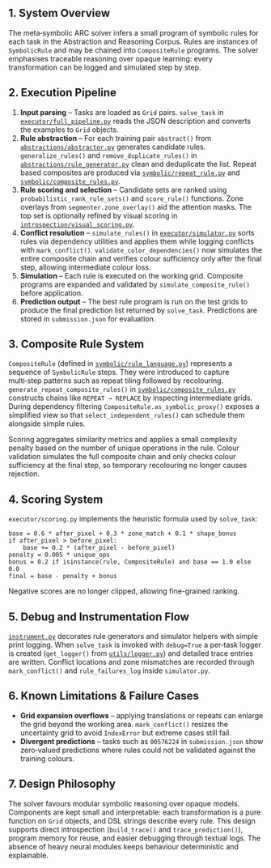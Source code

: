 ## 1. System Overview
The meta‑symbolic ARC solver infers a small program of symbolic rules for each task in the Abstraction and Reasoning Corpus.  Rules are instances of `SymbolicRule` and may be chained into `CompositeRule` programs.  The solver emphasises traceable reasoning over opaque learning: every transformation can be logged and simulated step by step.

## 2. Execution Pipeline
1. **Input parsing** – Tasks are loaded as `Grid` pairs.  `solve_task` in [`executor/full_pipeline.py`](arc_solver/src/executor/full_pipeline.py) reads the JSON description and converts the examples to `Grid` objects.
2. **Rule abstraction** – For each training pair `abstract()` from [`abstractions/abstractor.py`](arc_solver/src/abstractions/abstractor.py) generates candidate rules.  `generalize_rules()` and `remove_duplicate_rules()` in [`abstractions/rule_generator.py`](arc_solver/src/abstractions/rule_generator.py) clean and deduplicate the list.  Repeat based composites are produced via [`symbolic/repeat_rule.py`](arc_solver/src/symbolic/repeat_rule.py) and [`symbolic/composite_rules.py`](arc_solver/src/symbolic/composite_rules.py).
3. **Rule scoring and selection** – Candidate sets are ranked using `probabilistic_rank_rule_sets()` and `score_rule()` functions.  Zone overlays from `segmenter.zone_overlay()` aid the attention masks.  The top set is optionally refined by visual scoring in [`introspection/visual_scoring.py`](arc_solver/src/introspection/visual_scoring.py).
4. **Conflict resolution** – `simulate_rules()` in [`executor/simulator.py`](arc_solver/src/executor/simulator.py) sorts rules via dependency utilities and applies them while logging conflicts with `mark_conflict()`.  `validate_color_dependencies()` now simulates the entire composite chain and verifies colour sufficiency only after the final step, allowing intermediate colour loss.
5. **Simulation** – Each rule is executed on the working grid.  Composite programs are expanded and validated by `simulate_composite_rule()` before application.
6. **Prediction output** – The best rule program is run on the test grids to produce the final prediction list returned by `solve_task`.  Predictions are stored in `submission.json` for evaluation.

## 3. Composite Rule System
`CompositeRule` (defined in [`symbolic/rule_language.py`](arc_solver/src/symbolic/rule_language.py)) represents a sequence of `SymbolicRule` steps.  They were introduced to capture multi‑step patterns such as repeat tiling followed by recolouring.  `generate_repeat_composite_rules()` in [`symbolic/composite_rules.py`](arc_solver/src/symbolic/composite_rules.py) constructs chains like `REPEAT → REPLACE` by inspecting intermediate grids.  During dependency filtering `CompositeRule.as_symbolic_proxy()` exposes a simplified view so that `select_independent_rules()` can schedule them alongside simple rules.

Scoring aggregates similarity metrics and applies a small complexity penalty based on the number of unique operations in the rule.  Colour validation simulates the full composite chain and only checks colour sufficiency at the final step, so temporary recolouring no longer causes rejection.

## 4. Scoring System
`executor/scoring.py` implements the heuristic formula used by `solve_task`:
```
base = 0.6 * after_pixel + 0.3 * zone_match + 0.1 * shape_bonus
if after_pixel > before_pixel:
    base += 0.2 * (after_pixel - before_pixel)
penalty = 0.005 * unique_ops
bonus = 0.2 if isinstance(rule, CompositeRule) and base == 1.0 else 0.0
final = base - penalty + bonus
```
Negative scores are no longer clipped, allowing fine-grained ranking.

## 5. Debug and Instrumentation Flow
[`instrument.py`](instrument.py) decorates rule generators and simulator helpers with simple print logging.  When `solve_task` is invoked with `debug=True` a per‑task logger is created (`get_logger()` from [`utils/logger.py`](arc_solver/src/utils/logger.py)) and detailed trace entries are written.  Conflict locations and zone mismatches are recorded through `mark_conflict()` and `rule_failures_log` inside `simulator.py`.

## 6. Known Limitations & Failure Cases
* **Grid expansion overflows** – applying translations or repeats can enlarge the grid beyond the working area.  `mark_conflict()` resizes the uncertainty grid to avoid `IndexError` but extreme cases still fail.
* **Divergent predictions** – tasks such as `00576224` in `submission.json` show zero‑valued predictions where rules could not be validated against the training colours.

## 7. Design Philosophy
The solver favours modular symbolic reasoning over opaque models.  Components are kept small and interpretable: each transformation is a pure function on `Grid` objects, and DSL strings describe every rule.  This design supports direct introspection (`build_trace()` and `trace_prediction()`), program memory for reuse, and easier debugging through textual logs.  The absence of heavy neural modules keeps behaviour deterministic and explainable.
